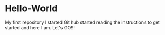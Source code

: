 # Hello-World
My first repository
I started Git hub started reading the instructions to get started and here I am. Let's GO!!!
